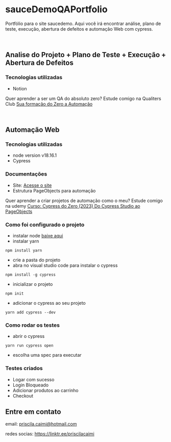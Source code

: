 # sauceDemoQAPortfolio
Portfólio para o site saucedemo. Aqui você irá encontrar análise, plano de teste, execução, abertura de defeitos e automação Web com cypress.

<br>

## Analise do Projeto + Plano de Teste + Execução + Abertura de Defeitos

### Tecnologias utilizadas
- Notion

Quer aprender a ser um QA do absoluto zero? Estude comigo na Qualiters Club [Sua formação do Zero a Automação](http://qualitersclub.com)

<br> 

## Automação Web 


### Tecnologias utilizadas
- node version v18.16.1
- Cypress

### Documentações 

- Site: [Acesse o site](https://www.saucedemo.com/v1/)
- Estrutura PageObjects para automação

Quer aprender a criar projetos de automação como o meu? Estude comigo na udemy [Curso: Cypress do Zero (2023) Do Cypress Studio ao PageObjects](https://www.udemy.com/course/cypress-do-zero-2023-do-cypress-studio-ao-pageobjects/learn/lecture/39302978?referralCode=582149A71727BC0E9A93#overview)

### Como foi configurado o projeto


- instalar node [baixe aqui](https://nodejs.org/en/download) 
- instalar yarn
``` 
npm install yarn
```
- crie a pasta do projeto
- abra no visual studio code para instalar o cypress
```
npm install -g cypress
```
- inicializar o projeto
```
npm init
```
- adicionar o cypress ao seu projeto
```
yarn add cypress --dev
```


### Como rodar os testes 

- abrir o cypress

```
yarn run cypress open
```

- escolha uma spec para executar

### Testes criados

- Logar com sucesso
- Login Bloqueado 
- Adicionar produtos ao carrinho
- Checkout


## Entre em contato 

email: priscila.caimi@hotmail.com

redes socias: https://linktr.ee/priscilacaimi
